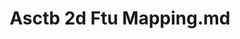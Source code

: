 ---
title: Asctb 2d Ftu Mapping.md
release_version: v1.2
model_type: 2d-ftu
description: "This lookup table maps [Anatomical Structures, Cell Types and Biomarkers (ASCT+B) Table](https://hubmapconsortium.github.io/ccf/pages/ccf-anatomical-structures.html) terms to anatomical structure and cell type terms used in the [CCF-2D-reference-object-library](https://github.com/hubmapconsortium/ccf-2d-reference-object-library).
"
creators: 
  - 0000-0002-2142-983X
  - 0000-0001-6582-4041
project_leads: 
  - 0000-0002-3321-6137
reviewers: 
  - 0000-0001-7655-4833
  - 0000-0002-3321-6137
  - 0000-0002-3775-8574
  - 0000-0002-6703-7647
license: CC BY 4.0
publisher:  HuBMAP 
funder:  National Institutes of Health 
award_number:  OT2OD026671 
hubmap_id:  HBM984.MZSG.873 
datatable: asct-b_ftu_2d_illustration_mapping.csv
doi: https://doi.org/10.48539/HBM984.MZSG.873
---